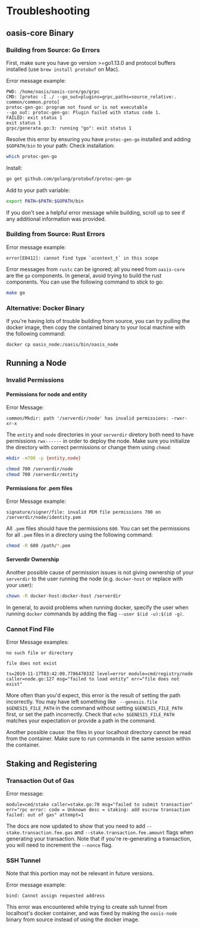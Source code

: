 # Troubleshooting

## oasis-core Binary

### Building from Source: Go Errors

First, make sure you have go version >=go1.13.0 and protocol buffers installed (use `brew install protobuf` on Mac).

Error message example:
```
PWD: /home/oasis/oasis-core/go/grpc
CMD: [protoc -I ./ --go_out=plugins=grpc,paths=source_relative:. common/common.proto]
protoc-gen-go: program not found or is not executable
--go_out: protoc-gen-go: Plugin failed with status code 1.
FAILED: exit status 1
exit status 1
grpc/generate.go:3: running "go": exit status 1
```
Resolve this error by ensuring you have `protoc-gen-go` installed and adding `$GOPATH/bin` to your path:
Check installation:
```bash
which protoc-gen-go
```
Install:
```bash
go get github.com/golang/protobuf/protoc-gen-go
```
Add to your path variable:
```bash
export PATH=$PATH:$GOPATH/bin
```

If you don't see a helpful error message while building, scroll up to see if any additional information was provided.

### Building from Source: Rust Errors

Error message example:
```
error[E0412]: cannot find type `ucontext_t` in this scope
```

Error messages from `rustc` can be ignored; all you need from `oasis-core` are the `go` components. In general, avoid trying to build the rust components.
You can use the following command to stick to go:
```bash
make go
```

### Alternative: Docker Binary

If you're having lots of trouble building from source, you can try pulling the docker image, then copy the contained binary to your local machine with the following command:

```bash
docker cp oasis_node:/oasis/bin/oasis_node
```

## Running a Node

### Invalid Permissions

#### Permissions for node and entity
Error Message:
```
common/Mkdir: path '/serverdir/node' has invalid permissions: -rwxr-xr-x
```
The `entity` and `node` directories in your `serverdir` diretory both need to have permissions `rwx------` in order to deploy the node.
Make sure you initialize the directory with correct permissions or change them using `chmod`:
```bash
mkdir -m700 -p {entity,node}
```
```bash
chmod 700 /serverdir/node
chmod 700 /serverdir/entity
```

#### Permissions for .pem files
Error Message example:
```
signature/signer/file: invalid PEM file permissions 700 on /serverdir/node/identity.pem
```
All `.pem` files should have the permissions `600`.
You can set the permissions for all `.pem` files in a directory using the following command:
```bash
chmod -R 600 /path/*.pem
```

#### Serverdir Ownership

Another possible cause of permission issues is not giving ownership of your `serverdir` to the user running the node (e.g. `docker-host` or replace with your user):

```bash
chown -R docker-host:docker-host /serverdir
```

In general, to avoid problems when running docker, specify the user when running `docker` commands by adding the flag `--user $(id -u):$(id -g)`.

### Cannot Find File

Error Message examples:

`no such file or directory`

`file does not exist`
```
ts=2019-11-17T03:42:09.778647033Z level=error module=cmd/registry/node caller=node.go:127 msg="failed to load entity" err="file does not exist"
```

More often than you'd expect, this error is the result of setting the path incorrectly.
You may have left something like ` --genesis.file $GENESIS_FILE_PATH` in the command without setting `$GENESIS_FILE_PATH` first, or set the path incorrectly.
Check that `echo $GENESIS_FILE_PATH` matches your expectation or provide a path in the command.

Another possible cause: the files in your localhost directory cannot be read from the container. Make sure to run commands in the same session within the container.

## Staking and Registering

### Transaction Out of Gas

Error message:
```
module=cmd/stake caller=stake.go:70 msg="failed to submit transaction" err="rpc error: code = Unknown desc = staking: add escrow transaction failed: out of gas" attempt=1
```
The docs are now updated to show that you need to add `--stake.transaction.fee.gas` and `--stake.transaction.fee.amount` flags when generating your transaction. Note that if you're re-generating a transaction, you will need to increment the `--nonce` flag.

### SSH Tunnel

Note that this portion may not be relevant in future versions.

Error message example:
```
bind: Cannot assign requested address
```
This error was encountered while trying to create ssh tunnel from localhost's docker container, and was fixed by making the `oasis-node` binary from source instead of using the docker image.

